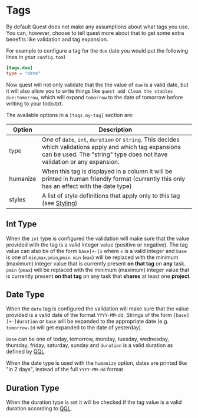 # Tags

By default Quest does not make any assumptions about what tags you use.
You can, however, choose to tell quest more about that to get some extra benefits
like validation and tag expansion.

For example to configure a tag for the `due` date you would put the following lines in your `config.toml`
```toml
[tags.due]
type = "date"
```

Now quest will not only validate that the the value of `due` is a valid date, but it will also allow you to write things like `quest add Clean the stables due:tomorrow`, which will expand `tomorrow` to the date of tomorrow before writing to your todo.txt.

The available options in a `[tags.my-tag]` section are:

| Option | Description |
| --- | --- |
| type | One of `date`, `int`, `duration` or `string`. This decides which validations apply and which tag expansions can be used. The "string" type does not have validation or any expansion. |
| humanize | When this tag is displayed in a column it will be printed in human friendly format (currently this only has an effect with the date type) |
| styles | A list of style definitions that apply only to this tag (see [Styling](styling.md)) |

## Int Type

When the `int` type is configured the validation will make sure that the value provided with the tag is a valid integer value (positive or negative).
The tag value can also be of the form `base[+-]x` where `x` is a valid integer and `base` is one of `min`,`max`,`pmin`,`pmax`.
`min` (`max`) will be replaced with the minimum (maximum) integer value that is currently present **on that tag** on **any** task. 
`pmin` (`pmax`) will be replaced with the minimum (maximum) integer value that is currently present **on that tag** on any task that **shares** at least one **project**. 

## Date Type

When the `date` tag is configured the validation will make sure that the value provided is a valid date of the format `YYYY-MM-dd`.
Strings of the form `[base][+-]duration` or `base` will be expanded to the appropriate date (e.g. `tomorrow-2d` will get expanded to the date of yesterday).

`Base` can be one of today, tomorrow, monday, tuesday, wednesday, thursday, friday, saturday, sunday and `duration` is a valid duration as defined by [QQL](qql.md#Durations)

When the date type is used with the `humanize` option, dates are printed like "in 2 days", instead of the full `YYYY-MM-dd` format

## Duration Type

When the duration type is set it will be checked if the tag value is a valid duration according to [QQL](qql.md#Durations).
